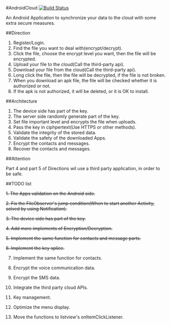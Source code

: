 #AndroidCloud [![Build Status](https://travis-ci.org/twlkyao/AndroidCloud.png?branch=master)](https://travis-ci.org/twlkyao/AndroidCloud)

An Android Application to synchronize your data to the cloud with some extra secure measures.

##Direction

1. Register/Login.  
2. Find the file you want to deal with(encrypt/decrypt).  
3. Click the file, choose the encrypt level you want, then the file will be encrypted.  
4. Upload your file to the cloud(Call the third-party api).    
5. Download your file from the cloud(Call the third-party api).  
6. Long click the file, then the file will be decrypted, if the file is not broken.  
7. When you download an apk file, the file will be checked whether it is authorized or not.  
8. If the apk is not authorized, it will be deleted, or it is OK to install.  

##Architecture

1. The device side has part of the key.
2. The server side randomly generate part of the key.
3. Set file important level and encrypts the file when uploads.
4. Pass the key in ciphpertext(Use HTTPS or other methods).
5. Validate the integrity of the stored data.
6. Validate the safety of the downloaded Apps.  
7. Encrypt the contacts and messages.  
8. Recover the contacts and messages.

##Attention  

Part 4 and part 5 of Directions wil use a third party application, in order to be safe.  

##TODO list

<del>1. The Apps validation on the Android side.</del><br>  
  
<del>2. Fix the FileObserver's jump condition(When to start another Activity, solved by using Notification).</del><br>

<del>3. The device side has part of the key.</del><br>  

<del>4. Add more implements of Encryption/Decryption.</del><br>  

<del>5. Implement the same function for contacts and message parts.</del><br>

<del>6. Implement the key splice.</del><br>

7. Implement the same function for contacts.  

8. Encrypt the voice communication data.  

9. Encrypt the SMS data.  

10. Integrate the third party cloud APIs.  

11. Key management.

12. Optimize the menu display.

13. Move the functions to listview's onItemClickListener.
